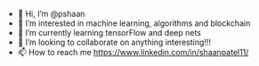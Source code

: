 - 👋 Hi, I’m @pshaan
- 👀 I’m interested in machine learning, algorithms and blockchain
- 🌱 I’m currently learning tensorFlow and deep nets
- 💞️ I’m looking to collaborate on anything interesting!!!
- 📫 How to reach me https://www.linkedin.com/in/shaanpatel11/

<!---
pshaan/pshaan is a ✨ special ✨ repository because its `README.md` (this file) appears on your GitHub profile.
You can click the Preview link to take a look at your changes.
--->
